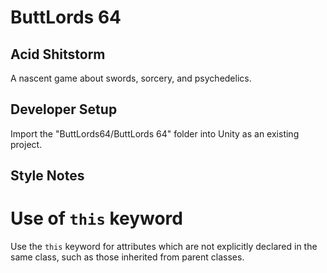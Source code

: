 ButtLords 64
============

Acid Shitstorm
--------------

A nascent game about swords, sorcery, and psychedelics.

Developer Setup
---------------

Import the "ButtLords64/ButtLords 64" folder into Unity as an existing project.

Style Notes
-----------

Use of `this` keyword
=====================

Use the `this` keyword for attributes which are not explicitly declared in the
same class, such as those inherited from parent classes.
